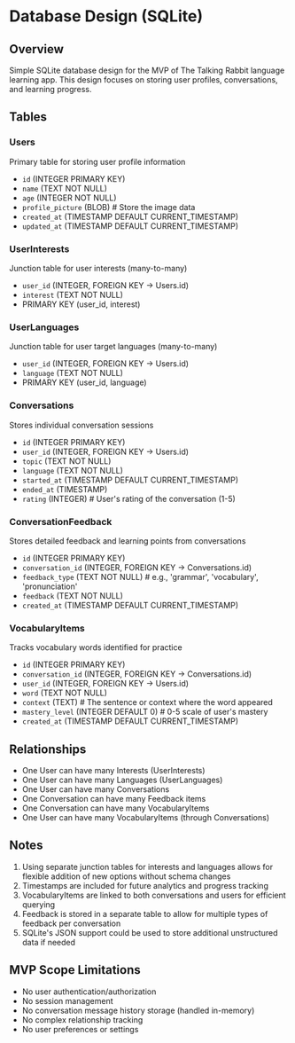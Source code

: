 # Database Design (SQLite)

## Overview
Simple SQLite database design for the MVP of The Talking Rabbit language learning app. This design focuses on storing user profiles, conversations, and learning progress.

## Tables

### Users
Primary table for storing user profile information
- `id` (INTEGER PRIMARY KEY)
- `name` (TEXT NOT NULL)
- `age` (INTEGER NOT NULL)
- `profile_picture` (BLOB) # Store the image data
- `created_at` (TIMESTAMP DEFAULT CURRENT_TIMESTAMP)
- `updated_at` (TIMESTAMP DEFAULT CURRENT_TIMESTAMP)

### UserInterests
Junction table for user interests (many-to-many)
- `user_id` (INTEGER, FOREIGN KEY -> Users.id)
- `interest` (TEXT NOT NULL)
- PRIMARY KEY (user_id, interest)

### UserLanguages
Junction table for user target languages (many-to-many)
- `user_id` (INTEGER, FOREIGN KEY -> Users.id)
- `language` (TEXT NOT NULL)
- PRIMARY KEY (user_id, language)

### Conversations
Stores individual conversation sessions
- `id` (INTEGER PRIMARY KEY)
- `user_id` (INTEGER, FOREIGN KEY -> Users.id)
- `topic` (TEXT NOT NULL)
- `language` (TEXT NOT NULL)
- `started_at` (TIMESTAMP DEFAULT CURRENT_TIMESTAMP)
- `ended_at` (TIMESTAMP)
- `rating` (INTEGER) # User's rating of the conversation (1-5)

### ConversationFeedback
Stores detailed feedback and learning points from conversations
- `id` (INTEGER PRIMARY KEY)
- `conversation_id` (INTEGER, FOREIGN KEY -> Conversations.id)
- `feedback_type` (TEXT NOT NULL) # e.g., 'grammar', 'vocabulary', 'pronunciation'
- `feedback` (TEXT NOT NULL)
- `created_at` (TIMESTAMP DEFAULT CURRENT_TIMESTAMP)

### VocabularyItems
Tracks vocabulary words identified for practice
- `id` (INTEGER PRIMARY KEY)
- `conversation_id` (INTEGER, FOREIGN KEY -> Conversations.id)
- `user_id` (INTEGER, FOREIGN KEY -> Users.id)
- `word` (TEXT NOT NULL)
- `context` (TEXT) # The sentence or context where the word appeared
- `mastery_level` (INTEGER DEFAULT 0) # 0-5 scale of user's mastery
- `created_at` (TIMESTAMP DEFAULT CURRENT_TIMESTAMP)

## Relationships
- One User can have many Interests (UserInterests)
- One User can have many Languages (UserLanguages)
- One User can have many Conversations
- One Conversation can have many Feedback items
- One Conversation can have many VocabularyItems
- One User can have many VocabularyItems (through Conversations)

## Notes
1. Using separate junction tables for interests and languages allows for flexible addition of new options without schema changes
2. Timestamps are included for future analytics and progress tracking
3. VocabularyItems are linked to both conversations and users for efficient querying
4. Feedback is stored in a separate table to allow for multiple types of feedback per conversation
5. SQLite's JSON support could be used to store additional unstructured data if needed

## MVP Scope Limitations
- No user authentication/authorization
- No session management
- No conversation message history storage (handled in-memory)
- No complex relationship tracking
- No user preferences or settings
